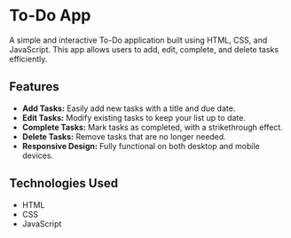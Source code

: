<!DOCTYPE html>
<html>
<body>
    <h1>To-Do App</h1>
    <p>A simple and interactive To-Do application built using HTML, CSS, and JavaScript. This app allows users to add, edit, complete, and delete tasks efficiently.</p>
    <h2>Features</h2>
    <ul>
        <li><strong>Add Tasks:</strong> Easily add new tasks with a title and due date.</li>
        <li><strong>Edit Tasks:</strong> Modify existing tasks to keep your list up to date.</li>
        <li><strong>Complete Tasks:</strong> Mark tasks as completed, with a strikethrough effect.</li>
        <li><strong>Delete Tasks:</strong> Remove tasks that are no longer needed.</li>
        <li><strong>Responsive Design:</strong> Fully functional on both desktop and mobile devices.</li>
    </ul>
    <h2>Technologies Used</h2>
    <ul>
        <li>HTML</li>
        <li>CSS</li>
        <li>JavaScript</li>
    </ul>
</body>
</html>
